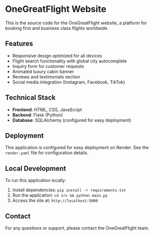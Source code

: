 # OneGreatFlight Website

This is the source code for the OneGreatFlight website, a platform for booking first and business class flights worldwide.

## Features

- Responsive design optimized for all devices
- Flight search functionality with global city autocomplete
- Inquiry form for customer requests
- Animated luxury cabin banner
- Reviews and testimonials section
- Social media integration (Instagram, Facebook, TikTok)

## Technical Stack

- **Frontend**: HTML, CSS, JavaScript
- **Backend**: Flask (Python)
- **Database**: SQLAlchemy (configured for easy deployment)

## Deployment

This application is configured for easy deployment on Render. See the `render.yaml` file for configuration details.

## Local Development

To run this application locally:

1. Install dependencies: `pip install -r requirements.txt`
2. Run the application: `cd src && python main.py`
3. Access the site at: `http://localhost:5000`

## Contact

For any questions or support, please contact the OneGreatFlight team.
